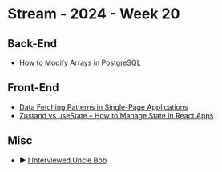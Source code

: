 # Stream - 2024 - Week 20

## Back-End

- [How to Modify Arrays in PostgreSQL](https://popsql.com/learn-sql/postgresql/how-to-modify-arrays-in-postgresql)

## Front-End

- [Data Fetching Patterns in Single-Page Applications](https://martinfowler.com/articles/data-fetch-spa.html)
- [Zustand vs useState – How to Manage State in React Apps](https://www.freecodecamp.org/news/zustand-vs-usestate-how-to-manage-state-in-react/)

## Misc

- ▶️ [I Interviewed Uncle Bob](https://www.youtube.com/watch?v=UBXXw2JSloo)

